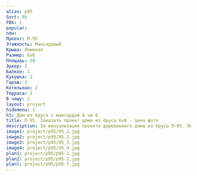 ```yaml
---
alias: p95
Sort: 95
FBX: 1
popular: 
new: 
Проект: П-95
Этажность: Мансардный
Крыша: Ломаная
Размер: 6х6
Площадь: 58
Эркер: 2
Балкон: 1
Кукушка: 2
Гараж: 2
Котельная: 2
Терраса: 2
В чашу: 2
layout: project
hidemenu: 1
h1: Дом из бруса с мансардой 6 на 6
title: П-95. Заказать проект дома из бруса 6х6 - цена фото
description: 3d визуализация проекта деревянного дома из бруса П-95. Площадь 58 м2, размер 6х6. Вы можете внести любые изменения в проект.
image1: project/p95/95_1.jpg
image2: project/p95/95_2.jpg
image3: project/p95/95_3.jpg
image4: project/p95/95_4.jpg
plan1: project/p95/p95-1.jpg
plan2: project/p95/p95-2.jpg
planl: project/p95/p95-f.jpg
---
```

